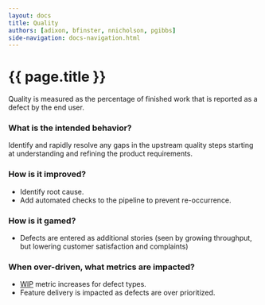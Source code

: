 ```yaml
---
layout: docs
title: Quality
authors: [adixon, bfinster, nnicholson, pgibbs]
side-navigation: docs-navigation.html
---
```


# {{ page.title }}

Quality is measured as the percentage of finished work that is reported as a defect by the end user.

### What is the intended behavior?

Identify and rapidly resolve any gaps in the upstream quality steps starting at understanding and refining the product requirements.

### How is it improved?

- Identify root cause.
- Add automated checks to the pipeline to prevent re-occurrence.

### How is it gamed?

- Defects are entered as additional stories (seen by growing throughput, but
  lowering customer satisfaction and complaints)

### When over-driven, what metrics are impacted?

- [WIP](./work-in-progress.html) metric increases for defect types.
- Feature delivery is impacted as defects are over prioritized.
